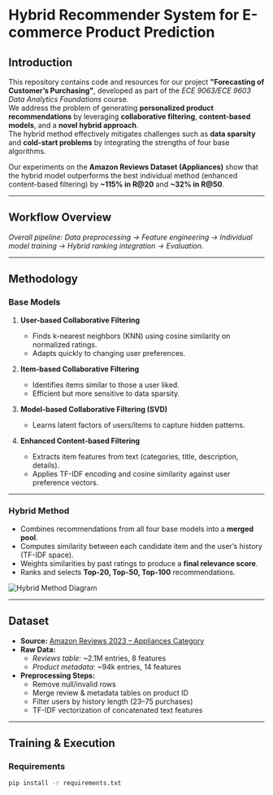 # Hybrid Recommender System for E-commerce Product Prediction

## Introduction
This repository contains code and resources for our project **"Forecasting of Customer’s Purchasing"**, developed as part of the *ECE 9063/ECE 9603 Data Analytics Foundations* course.  
We address the problem of generating **personalized product recommendations** by leveraging **collaborative filtering**, **content-based models**, and a **novel hybrid approach**.  
The hybrid method effectively mitigates challenges such as **data sparsity** and **cold-start problems** by integrating the strengths of four base algorithms.  

Our experiments on the **Amazon Reviews Dataset (Appliances)** show that the hybrid model outperforms the best individual method (enhanced content-based filtering) by **~115% in R@20** and **~32% in R@50**.

---

## Workflow Overview

*Overall pipeline: Data preprocessing → Feature engineering → Individual model training → Hybrid ranking integration → Evaluation.*

---

## Methodology

### Base Models
1. **User-based Collaborative Filtering**  
   - Finds k-nearest neighbors (KNN) using cosine similarity on normalized ratings.  
   - Adapts quickly to changing user preferences.  

2. **Item-based Collaborative Filtering**  
   - Identifies items similar to those a user liked.  
   - Efficient but more sensitive to data sparsity.  

3. **Model-based Collaborative Filtering (SVD)**  
   - Learns latent factors of users/items to capture hidden patterns.  

4. **Enhanced Content-based Filtering**  
   - Extracts item features from text (categories, title, description, details).  
   - Applies TF-IDF encoding and cosine similarity against user preference vectors.

---

### Hybrid Method
- Combines recommendations from all four base models into a **merged pool**.  
- Computes similarity between each candidate item and the user’s history (TF-IDF space).  
- Weights similarities by past ratings to produce a **final relevance score**.  
- Ranks and selects **Top-20, Top-50, Top-100** recommendations.

![Hybrid Method Diagram](images/hybrid_method.png)

---

## Dataset
- **Source:** [Amazon Reviews 2023 – Appliances Category](https://amazon-reviews-2023.github.io/)  
- **Raw Data:**  
  - *Reviews table:* ~2.1M entries, 8 features  
  - *Product metadata:* ~94k entries, 14 features  
- **Preprocessing Steps:**  
  - Remove null/invalid rows  
  - Merge review & metadata tables on product ID  
  - Filter users by history length (23–75 purchases)  
  - TF-IDF vectorization of concatenated text features  

---

## Training & Execution
### Requirements
```bash
pip install -r requirements.txt
